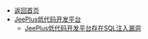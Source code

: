 - [返回首页](/)
- [JeePlus低代码开发平台](JeePlus低代码开发平台/)
  - [JeePlus低代码开发平台存在SQL注入漏洞](JeePlus低代码开发平台/JeePlus低代码开发平台存在SQL注入漏洞.md)
